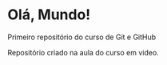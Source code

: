 # Olá, Mundo!
 Primeiro repositório do curso de Git e GitHub
 
 Repositório criado na aula do curso em video.